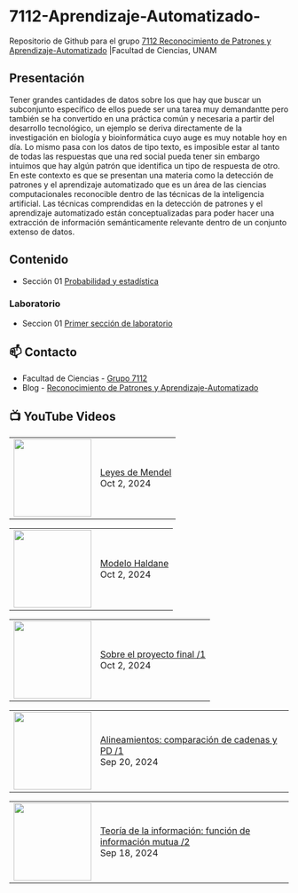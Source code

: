 # 7112-Aprendizaje-Automatizado-
Repositorio de Github para el grupo   [7112 Reconocimiento de Patrones y Aprendizaje-Automatizado](https://www.fciencias.unam.mx/docencia/horarios/presentacion/347481) |Facultad de Ciencias, UNAM

## Presentación
Tener grandes cantidades de datos sobre los que hay que buscar un subconjunto específico de ellos puede ser una tarea muy demandantte pero también se ha convertido en una práctica común y necesaria a partir del desarrollo tecnológico, un ejemplo se deriva directamente de la investigación en biología y bioinformática cuyo auge es muy notable hoy en día. Lo mismo pasa con los datos de tipo texto, es imposible estar al tanto de todas las respuestas que una red social pueda tener sin embargo intuimos que hay algún patrón que identifica un tipo de respuesta de otro. En este contexto es que se presentan una materia como la detección de patrones y el aprendizaje automatizado que es un área de las ciencias computacionales reconocible dentro de las técnicas de la inteligencia artificial. Las técnicas comprendidas en la detección de patrones y el aprendizaje automatizado están conceptualizadas para poder hacer una extracción de información semánticamente relevante dentro de un conjunto extenso de datos.

## Contenido
- Sección 01  [Probabilidad y estadística](https://github.com/7122-Aprendizaje-Automatizado/7112-Aprendizaje-Automatizado-/tree/main/Secci%C3%B3n%2001%20Probabilidad%20y%20Estadistica)

### Laboratorio
- Seccion 01  [Primer sección de laboratorio](https://github.com/7122-Aprendizaje-Automatizado/7112-Aprendizaje-Automatizado-/tree/main/Secci%C3%B3n01-Laboratorio)


## 📫 Contacto
- Facultad de Ciencias - [Grupo 7112](https://www.fciencias.unam.mx/docencia/horarios/presentacion/347481)
- Blog - [Reconocimiento de Patrones y Aprendizaje-Automatizado](https://sites.google.com/view/patronesciencias/inicio)

##  📺 	YouTube Videos
<!-- BLOG-POST-LIST:START --><table><tr><td><a href="https://www.youtube.com/watch?v=RH_hOe_f3kA"><img width="140px" src="https://i.ytimg.com/vi/RH_hOe_f3kA/mqdefault.jpg"></a></td>
<td><a href="https://www.youtube.com/watch?v=RH_hOe_f3kA">Leyes de Mendel</a><br/>Oct 2, 2024</td></tr></table>
<table><tr><td><a href="https://www.youtube.com/watch?v=a2YxqyUiavM"><img width="140px" src="https://i.ytimg.com/vi/a2YxqyUiavM/mqdefault.jpg"></a></td>
<td><a href="https://www.youtube.com/watch?v=a2YxqyUiavM">Modelo Haldane</a><br/>Oct 2, 2024</td></tr></table>
<table><tr><td><a href="https://www.youtube.com/watch?v=PwmUFvBZ35k"><img width="140px" src="https://i.ytimg.com/vi/PwmUFvBZ35k/mqdefault.jpg"></a></td>
<td><a href="https://www.youtube.com/watch?v=PwmUFvBZ35k">Sobre el proyecto final /1</a><br/>Oct 2, 2024</td></tr></table>
<table><tr><td><a href="https://www.youtube.com/watch?v=Ij8d2Q-m8JM"><img width="140px" src="https://i.ytimg.com/vi/Ij8d2Q-m8JM/mqdefault.jpg"></a></td>
<td><a href="https://www.youtube.com/watch?v=Ij8d2Q-m8JM">Alineamientos: comparación de cadenas y PD /1</a><br/>Sep 20, 2024</td></tr></table>
<table><tr><td><a href="https://www.youtube.com/watch?v=7sE7VqwGEo4"><img width="140px" src="https://i.ytimg.com/vi/7sE7VqwGEo4/mqdefault.jpg"></a></td>
<td><a href="https://www.youtube.com/watch?v=7sE7VqwGEo4">Teoría de la información: función de información mutua /2</a><br/>Sep 18, 2024</td></tr></table>
<!-- BLOG-POST-LIST:END -->
